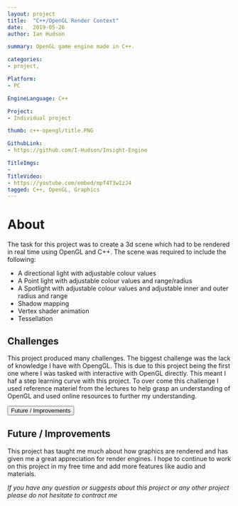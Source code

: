 ```yaml
---
layout: project
title:  "C++/OpenGL Render Context"
date:   2019-05-26 
author: Ian Hudson

summary: OpenGL game engine made in C++.

categories:
- project,

Platform:
- PC

EngineLanguage: C++

Project:
- Individual project

thumb: c++-opengl/title.PNG

GithubLink:
- https://github.com/I-Hudson/Insight-Engine

TitleImgs:
- 
TitleVideo:
- https://youtube.com/embed/mpf4T3wIzJ4
tagged: C++, OpenGL, Graphics
---
```


# About 
The task for this project was to create a 3d scene which had to be rendered in real time using OpenGL and C++. 
The scene was required to include the following:
- A directional light with adjustable colour values
- A Point light with adjustable colour values and range/radius
- A Spotlight with adjustable colour values and adjustable inner and outer radius and range
- Shadow mapping
- Vertex shader animation
- Tessellation


## Challenges
This project produced many challenges. The biggest challenge was the lack of knowledge I have with OpengGL. This is due to this project being the first one where I was tasked with interactive with OpenGL directly. This meant I haf a step learning curve with this project. To over come this challenge I used reference materiel from the lectures to help grasp an understanding of OpenGL and used online resources to further my understanding.

<button type="button" class="btn btn-info" data-toggle="collapse" data-target="#improvments">Future / Improvements</button>
<div id="improvments" class="collapse">
<h2>Future / Improvements</h2>
<p>
This project has taught me much about how graphics are rendered and has given me a great appreciation for render engines. I hope to continue to work on this project in my free time and add more features like audio and materials.
</p>
</div>

<i>If you have any question or suggests about this project or any other project please do not hesitate to contract me<i/>